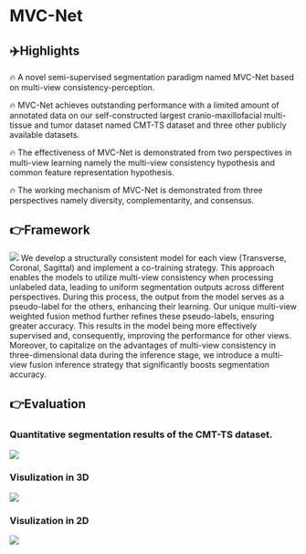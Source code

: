 # MVC-Net

## ✈️Highlights
🔥 A novel semi-supervised segmentation paradigm named MVC-Net based on multi-view consistency-perception.

🔥 MVC-Net achieves outstanding performance with a limited amount of annotated data on our self-constructed largest cranio-maxillofacial multi-tissue and tumor dataset named CMT-TS dataset and three other publicly available datasets.

🔥 The effectiveness of MVC-Net is demonstrated from two perspectives in multi-view learning namely the multi-view consistency hypothesis and common feature representation hypothesis.

🔥 The working mechanism of MVC-Net is demonstrated from three perspectives namely diversity, complementarity, and consensus. 

## 👉Framework
<img src="https://github.com/QinRui-k/MVC-Net/blob/main/ARCH.png">
We develop a structurally consistent model for each view (Transverse, Coronal, Sagittal) and implement a co-training strategy. This approach enables the models to utilize multi-view consistency when processing unlabeled data, leading to uniform segmentation outputs across different perspectives. During this process, the output from the model serves as a pseudo-label for the others, enhancing their learning. Our unique multi-view weighted fusion method further refines these pseudo-labels, ensuring greater accuracy. This results in the model being more effectively supervised and, consequently, improving the performance for other views. Moreover, to capitalize on the advantages of multi-view consistency in three-dimensional data during the inference stage, we introduce a multi-view fusion inference strategy that significantly boosts segmentation accuracy.


## 👉Evaluation
### Quantitative segmentation results of the CMT-TS dataset.
<img src="https://github.com/QinRui-k/MVC-Net/assets/139854014/905c804b-03b8-4160-979a-4d48dcfab186">

### Visulization in 3D
<img src="https://github.com/QinRui-k/MVC-Net/files/15224369/JAW-3D.pdf">

### Visulization in 2D
<img src="https://github.com/QinRui-k/MVC-Net/files/15224368/JAW-2D.pdf">

